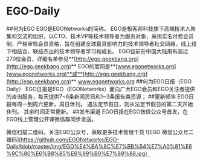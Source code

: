 # EGO-Daily
##何为EGO
EGO是EGONetworks的简称。
EGO是极客邦科技旗下高端技术人聚集和交流的组织，以CTO、技术VP等技术领导者为服务对象，采用实名付费会员制，严格审核会员资格，旨在组建全球最具影响力的技术领导者社交网络，线上线下相结合，联结杰出的技术领导者学习和成长。
EGO目前在中国大陆用有超过270位会员，详细名单参见**[http://ego.geekbang.org](http://ego.geekbang.org)**
EGO的官网是**[www.egonetworks.org](www.egonetworks.org)**或**[http://ego.geekbang.org](http://ego.geekbang.org)**
www.egonetworks.org
##何为EGO日报（EGO Daily）
EGO日报是EGO（EGONetworks）面向广大EGO会员和EGO关注者提供的咨询服务，每天提供7~8条新闻资讯和1~3条报告类资源；
##更新频率
EGO日报每周一到周六更新，周日休刊。
遇法定节假日，则从法定节假日的第二天开始休刊。
其余时间正常更新。
##发布渠道
EGO日报在EGO微信公众号首发，在EGO线上管理公开课微信群同步发送。

微信扫描二维码，关注EGO公众号，获取更多技术管理干货
![EGO 微信公众号二维码](https://github.com/EGONetworks/EGO-Daily/blob/master/img/EGO%E4%BA%8C%E7%BB%B4%E7%A0%81%E6%9C%80%E6%B8%85%E6%99%B0%E7%89%88.jpg）
